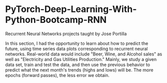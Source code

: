 # PyTorch-Deep-Learning-With-Python-Bootcamp-RNN

Recurrent Neural Networks projects taught by Jose Portilla

In this section, I had the opportunity to learn about how to predict the future, using time series data plots corresponding to recurrent neural networks. Real-world data would include "Beer, Wine, and Alcohol sales" as well as "Electricity and Gas Utilities Production." Mainly, we study a given data set, train and test the data, and then use the previous behavior to predict what the next month's trends (highs and lows) will be. The more epochs (forward passes), the less error we obtain.

